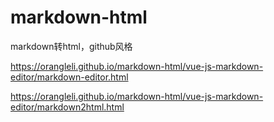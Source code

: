 # markdown-html
markdown转html，github风格

https://orangleli.github.io/markdown-html/vue-js-markdown-editor/markdown-editor.html

https://orangleli.github.io/markdown-html/vue-js-markdown-editor/markdown2html.html
